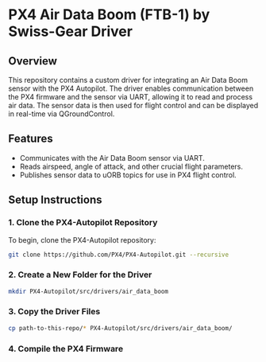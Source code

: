 # PX4 Air Data Boom (FTB-1) by Swiss-Gear Driver

## Overview
This repository contains a custom driver for integrating an Air Data Boom sensor with the PX4 Autopilot. The driver enables communication between the PX4 firmware and the sensor via UART, allowing it to read and process air data. The sensor data is then used for flight control and can be displayed in real-time via QGroundControl.

## Features
- Communicates with the Air Data Boom sensor via UART.
- Reads airspeed, angle of attack, and other crucial flight parameters.
- Publishes sensor data to uORB topics for use in PX4 flight control.

## Setup Instructions

### 1. Clone the PX4-Autopilot Repository
To begin, clone the PX4-Autopilot repository:
```bash
git clone https://github.com/PX4/PX4-Autopilot.git --recursive
```

### 2. Create a New Folder for the Driver
```bash
mkdir PX4-Autopilot/src/drivers/air_data_boom
```

### 3. Copy the Driver Files
```bash
cp path-to-this-repo/* PX4-Autopilot/src/drivers/air_data_boom/
```

### 4. Compile the PX4 Firmware
